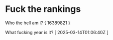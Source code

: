 # Fuck the rankings

Who the hell am I?
{ 16389821 }

What fucking year is it?
[ 2025-03-14T01:06:40Z ]

